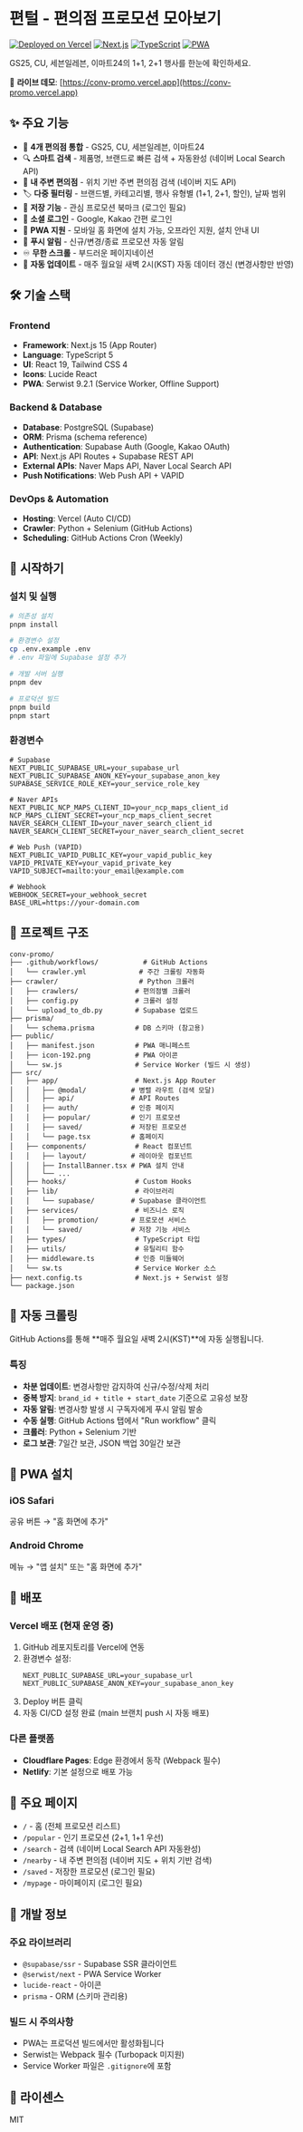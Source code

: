 # 편털 - 편의점 프로모션 모아보기

[![Deployed on Vercel](https://img.shields.io/badge/Deployed%20on-Vercel-black?logo=vercel)](https://conv-promo.vercel.app)
[![Next.js](https://img.shields.io/badge/Next.js-15-black?logo=next.js)](https://nextjs.org/)
[![TypeScript](https://img.shields.io/badge/TypeScript-5-blue?logo=typescript)](https://www.typescriptlang.org/)
[![PWA](https://img.shields.io/badge/PWA-Enabled-purple?logo=pwa)](https://web.dev/progressive-web-apps/)

GS25, CU, 세븐일레븐, 이마트24의 1+1, 2+1 행사를 한눈에 확인하세요.

🔗 **라이브 데모**: [https://conv-promo.vercel.app](https://conv-promo.vercel.app)

## ✨ 주요 기능

- 🏪 **4개 편의점 통합** - GS25, CU, 세븐일레븐, 이마트24
- 🔍 **스마트 검색** - 제품명, 브랜드로 빠른 검색 + 자동완성 (네이버 Local Search API)
- 📍 **내 주변 편의점** - 위치 기반 주변 편의점 검색 (네이버 지도 API)
- 🏷️ **다중 필터링** - 브랜드별, 카테고리별, 행사 유형별 (1+1, 2+1, 할인), 날짜 범위
- 💾 **저장 기능** - 관심 프로모션 북마크 (로그인 필요)
- 🔐 **소셜 로그인** - Google, Kakao 간편 로그인
- 📱 **PWA 지원** - 모바일 홈 화면에 설치 가능, 오프라인 지원, 설치 안내 UI
- 🔔 **푸시 알림** - 신규/변경/종료 프로모션 자동 알림
- ♾️ **무한 스크롤** - 부드러운 페이지네이션
- 🤖 **자동 업데이트** - 매주 월요일 새벽 2시(KST) 자동 데이터 갱신 (변경사항만 반영)

## 🛠 기술 스택

### Frontend
- **Framework**: Next.js 15 (App Router)
- **Language**: TypeScript 5
- **UI**: React 19, Tailwind CSS 4
- **Icons**: Lucide React
- **PWA**: Serwist 9.2.1 (Service Worker, Offline Support)

### Backend & Database
- **Database**: PostgreSQL (Supabase)
- **ORM**: Prisma (schema reference)
- **Authentication**: Supabase Auth (Google, Kakao OAuth)
- **API**: Next.js API Routes + Supabase REST API
- **External APIs**: Naver Maps API, Naver Local Search API
- **Push Notifications**: Web Push API + VAPID

### DevOps & Automation
- **Hosting**: Vercel (Auto CI/CD)
- **Crawler**: Python + Selenium (GitHub Actions)
- **Scheduling**: GitHub Actions Cron (Weekly)

## 🚀 시작하기

### 설치 및 실행

```bash
# 의존성 설치
pnpm install

# 환경변수 설정
cp .env.example .env
# .env 파일에 Supabase 설정 추가

# 개발 서버 실행
pnpm dev

# 프로덕션 빌드
pnpm build
pnpm start
```

### 환경변수

```env
# Supabase
NEXT_PUBLIC_SUPABASE_URL=your_supabase_url
NEXT_PUBLIC_SUPABASE_ANON_KEY=your_supabase_anon_key
SUPABASE_SERVICE_ROLE_KEY=your_service_role_key

# Naver APIs
NEXT_PUBLIC_NCP_MAPS_CLIENT_ID=your_ncp_maps_client_id
NCP_MAPS_CLIENT_SECRET=your_ncp_maps_client_secret
NAVER_SEARCH_CLIENT_ID=your_naver_search_client_id
NAVER_SEARCH_CLIENT_SECRET=your_naver_search_client_secret

# Web Push (VAPID)
NEXT_PUBLIC_VAPID_PUBLIC_KEY=your_vapid_public_key
VAPID_PRIVATE_KEY=your_vapid_private_key
VAPID_SUBJECT=mailto:your_email@example.com

# Webhook
WEBHOOK_SECRET=your_webhook_secret
BASE_URL=https://your-domain.com
```

## 📁 프로젝트 구조

```
conv-promo/
├── .github/workflows/           # GitHub Actions
│   └── crawler.yml             # 주간 크롤링 자동화
├── crawler/                    # Python 크롤러
│   ├── crawlers/              # 편의점별 크롤러
│   ├── config.py              # 크롤러 설정
│   └── upload_to_db.py        # Supabase 업로드
├── prisma/
│   └── schema.prisma          # DB 스키마 (참고용)
├── public/
│   ├── manifest.json          # PWA 매니페스트
│   ├── icon-192.png           # PWA 아이콘
│   └── sw.js                  # Service Worker (빌드 시 생성)
├── src/
│   ├── app/                   # Next.js App Router
│   │   ├── @modal/           # 병렬 라우트 (검색 모달)
│   │   ├── api/              # API Routes
│   │   ├── auth/             # 인증 페이지
│   │   ├── popular/          # 인기 프로모션
│   │   ├── saved/            # 저장된 프로모션
│   │   └── page.tsx          # 홈페이지
│   ├── components/            # React 컴포넌트
│   │   ├── layout/           # 레이아웃 컴포넌트
│   │   ├── InstallBanner.tsx # PWA 설치 안내
│   │   └── ...
│   ├── hooks/                 # Custom Hooks
│   ├── lib/                   # 라이브러리
│   │   └── supabase/         # Supabase 클라이언트
│   ├── services/              # 비즈니스 로직
│   │   ├── promotion/        # 프로모션 서비스
│   │   └── saved/            # 저장 기능 서비스
│   ├── types/                 # TypeScript 타입
│   ├── utils/                 # 유틸리티 함수
│   ├── middleware.ts          # 인증 미들웨어
│   └── sw.ts                  # Service Worker 소스
├── next.config.ts             # Next.js + Serwist 설정
└── package.json
```

## 🤖 자동 크롤링

GitHub Actions를 통해 **매주 월요일 새벽 2시(KST)**에 자동 실행됩니다.

### 특징
- **차분 업데이트**: 변경사항만 감지하여 신규/수정/삭제 처리
- **중복 방지**: `brand_id + title + start_date` 기준으로 고유성 보장
- **자동 알림**: 변경사항 발생 시 구독자에게 푸시 알림 발송
- **수동 실행**: GitHub Actions 탭에서 "Run workflow" 클릭
- **크롤러**: Python + Selenium 기반
- **로그 보관**: 7일간 보관, JSON 백업 30일간 보관

## 📱 PWA 설치

### iOS Safari
공유 버튼 → "홈 화면에 추가"

### Android Chrome
메뉴 → "앱 설치" 또는 "홈 화면에 추가"

## 🚢 배포

### Vercel 배포 (현재 운영 중)

1. GitHub 레포지토리를 Vercel에 연동
2. 환경변수 설정:
   ```
   NEXT_PUBLIC_SUPABASE_URL=your_supabase_url
   NEXT_PUBLIC_SUPABASE_ANON_KEY=your_supabase_anon_key
   ```
3. Deploy 버튼 클릭
4. 자동 CI/CD 설정 완료 (main 브랜치 push 시 자동 배포)

### 다른 플랫폼
- **Cloudflare Pages**: Edge 환경에서 동작 (Webpack 필수)
- **Netlify**: 기본 설정으로 배포 가능

## 🎯 주요 페이지

- `/` - 홈 (전체 프로모션 리스트)
- `/popular` - 인기 프로모션 (2+1, 1+1 우선)
- `/search` - 검색 (네이버 Local Search API 자동완성)
- `/nearby` - 내 주변 편의점 (네이버 지도 + 위치 기반 검색)
- `/saved` - 저장한 프로모션 (로그인 필요)
- `/mypage` - 마이페이지 (로그인 필요)

## 🔧 개발 정보

### 주요 라이브러리
- `@supabase/ssr` - Supabase SSR 클라이언트
- `@serwist/next` - PWA Service Worker
- `lucide-react` - 아이콘
- `prisma` - ORM (스키마 관리용)

### 빌드 시 주의사항
- PWA는 프로덕션 빌드에서만 활성화됩니다
- Serwist는 Webpack 필수 (Turbopack 미지원)
- Service Worker 파일은 `.gitignore`에 포함

## 📄 라이센스

MIT
